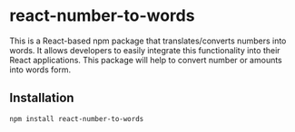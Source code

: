 # react-number-to-words

This is a React-based npm package that translates/converts numbers into words. It allows developers to easily integrate this functionality into their React applications. This package will help to convert number or amounts into words form.

## Installation

```bash
npm install react-number-to-words


```
